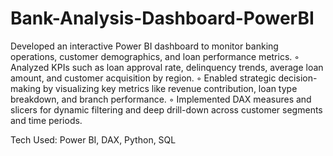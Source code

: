 # Bank-Analysis-Dashboard-PowerBI
Developed an interactive Power BI dashboard to monitor banking operations, customer demographics, and loan performance metrics.
◦ Analyzed KPIs such as loan approval rate, delinquency trends, average loan amount, and customer acquisition by region.
◦ Enabled strategic decision-making by visualizing key metrics like revenue contribution, loan type breakdown, and branch performance.
◦ Implemented DAX measures and slicers for dynamic filtering and deep drill-down across customer segments and time periods.

Tech Used: Power BI, DAX, Python, SQL
